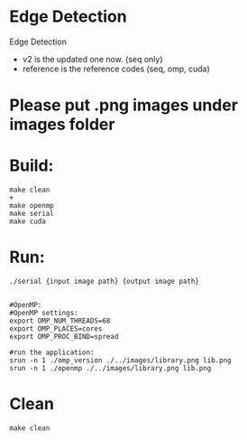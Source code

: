 # Edge Detection
Edge Detection

- v2 is the updated one now. (seq only)
- reference is the reference codes (seq, omp, cuda)

# Please put .png images under images folder
# Build:
    make clean
    +
    make openmp
    make serial
    make cuda

# Run:
    ./serial {input image path} {output image path}
    
    
    #OpenMP:
    #OpenMP settings:
    export OMP_NUM_THREADS=68
    export OMP_PLACES=cores
    export OMP_PROC_BIND=spread

    #run the application:
    srun -n 1 ./omp_version ./../images/library.png lib.png
    srun -n 1 ./openmp ./../images/library.png lib.png

# Clean
    make clean
